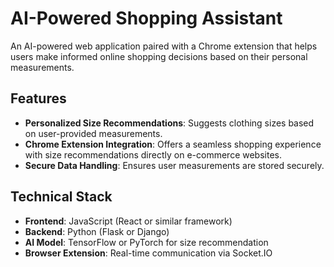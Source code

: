 # AI-Powered Shopping Assistant

An AI-powered web application paired with a Chrome extension that helps users make informed online shopping decisions based on their personal measurements.

## Features

- **Personalized Size Recommendations**: Suggests clothing sizes based on user-provided measurements.
- **Chrome Extension Integration**: Offers a seamless shopping experience with size recommendations directly on e-commerce websites.
- **Secure Data Handling**: Ensures user measurements are stored securely.

## Technical Stack

- **Frontend**: JavaScript (React or similar framework)
- **Backend**: Python (Flask or Django)
- **AI Model**: TensorFlow or PyTorch for size recommendation
- **Browser Extension**: Real-time communication via Socket.IO
